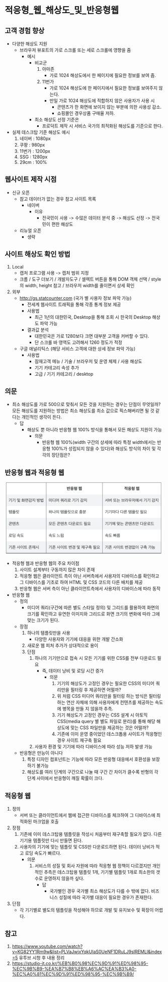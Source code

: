 # 적응형_웹_해상도_및_반응형웹

## 고객 경험 향상
  - 다양한 해상도 지원
    - 브라우저 뷰포트의 가로 스크롤 또는 세로 스크롤에 영향을 줌 
        - 예시
            - 비교군
                1.  아마존
                    - 가로 1024 해상도에서 한 페이지에 필요한 정보를 보여 줌.
                2. 11번가
                    - 가로 1024 해상도에 한 페이지에서 필요한 정보를 보여주지 않는다. 
                    - 만일 가로 1024 해상도에 적합하지 않은 사용자가 사용 시
                        - 콘텐츠가 한 화면에 보이지 않는 부분에 의한 사용성 감소.
                        - 쇼핑몰인 경우상품 구매율 저하.
             - 최소 해상도 선정 기준은
                - 프로덕트 제작 시 서비스 국가의 최적화된 해상도를 기준으로 한다.
  - 실제 데스크탑 기준 해상도 예시
    1. 네이버 : 1080px
    2. 쿠팡 : 980px
    3. 11번가 : 1200px
    4. SSG : 1280px
    5. 29cm : 100%

## 웹사이트 제작 시점
  - 신규 오픈
    - 참고 데이터가 없는 경우 참고 사이트 목록
        - 네이버
            - 이유
                - 전국민이 사용 -> 수많은 데이터 분석 중 -> 해상도 선정 -> 전국민이 편한 해상도
    - 리뉴얼 오픈
        - 생략


## 사이트 해상도 확인 방법
  1. Local 
     - 캡처 프로그램 사용 -> 캡처 범위 지정 
     - 크롬 / 도구 더보기 / 개발자도구 / 셀렉트 버튼을 통해 DOM 객체 선택 / style 의 width, height 참고 / 브라우저 width를 줄이면서 상세 확인
  2. 외부
     - http://gs.statcounter.com (국가 별 사용자 정보 파악 가능)
        - 전세계 웹사이트 트래픽을 통해 각종 통계 정보 제공
        - 사용법
            - 최근 1년의 대한민국, Desktop을 통해 조회 시 한국의 Desktop 해상도 파악 가능
        - 결과값 분석
            - 대한민국은 가로 1280보다 크면 대부분 고객을 커버할 수 있다.
            - 단 스크롤 바 영역도 고려해서 1260 정도가 적정
     - 구글 애널리틱스 (해당 서비스 고객에 대한 상세 정보 파악 가능)
        - 사용법
            - 잠재고객 메뉴 / 기술 / 브라우저 및 운영 체제 / 사용 해상도
            - 기기 카테고리 속성 추가
            - 고급 / 기기 카테고리  / desktop 

## 의문
 - 최소 해상도를 가로 500으로 맞춰서 모든 것을 지원하는 경우는 단점이 무엇일까? 모든 해상도를 지원하는 방법은 최소 해상도를 최소 값으로 픽스해버리면 될 것 같다는 개인적인 생각이 든다.
    - 답
        - 해상도 뿐 아니라 반응형 웹 100% 방식을 통해서 모든 해상도 지원이 가능
            - 의문
                - 반응형 웹 100%(width 구간의 상세에 따라 특정 width에서는 반응형 100%가 성립되지 않을 수 있다)와 해상도 방식의 차이 및 각각의 장단점은?

## 반응형 웹과 적응형 웹
  ![예시](./img/9.png)
  - 적응형 웹과 반응형 웹의 주요 차이점
    1. 사이트 설계부터 구동까지 많은 차이 존재
    2. 적응형 웹은 클라이언트 측이 아닌 서버측에서 사용자의 디바이스를 확인하고 그 디바이스를 기초로 하여 HTML 및 CSS 코드의 다른 배치를 제공
    3. 반응형 웹은 서버 측이 아닌 클라이언트측에서 사용자의 디바이스에 따라 동작
  - 반응형 웹
    - 정의
        - 미디어 쿼리(구간에 따른 별도 스타일 정의) 및 그리드를 활용하여 화면의 크기를 확인하고 유연한 이미지와 그리드로 화면 크기의 변화에 따라 그에 맞는 크기가 된다.
    - 장점
        1. 하나의 템플릿만을 사용
            - 다양한 사용자와 기기에 대응을 위한 개발 간소화
        2. 새로운 웹 피처 추가가 상대적으로 용이
        3. 단점
            1. 하나의 기기만으로 접속 시 모든 기기를 위한 CSS를 전부 다운로드 필요
                - 즉, 데이터 낭비 및 로딩 시간 증가
                    - 의문
                        1. 기기의 해상도가 고정인 경우는 필요한 CSS의 미디어 쿼리만을 필터링 후 제공하면 어떨까?
                        2. 위 처럼 CSS 미디어 쿼리만을 필터링 하는 방식은 필터링 하는 연산 자체에 의해 사용자에게 컨텐츠를 제공하는 속도에 병목을 만들 지 않을까 추측. 
                        3. 기기 해상도가 고정인 경우는 CSS 설계 시 아토믹 CSS(media query 별 별도 파일로 분리)를 통해 해당 해상도에 맞는 CSS 파일만을 제공하는 것은 어떨까? 
                        4. 기존에 이미 운영 중이었던 데스크톱용 사이트가 적응형인 경우 사이트 재구축 필요
            2. 사용자 환경 및 기기에 따라 디바이스에 따라 성능 저하 발생 가능
    - 반응형은 만능이 아니다
        1. 특정 디자인 컴포넌트는 기능에 따라 모든 반응형 대응에서 호환성을 보장하기 불가능
        2. 해상도를 여러 단계의 구간으로 나눌 때 구간 간 차이가 클수록 반형의 각 단계 사이에서 반응형이 깨질 확률이 크다.

## 적응형 웹
  1. 정의
     - 서버 또는 클라이언트에서 웹에 접근한 디바이스를 체크하여 그 디바이스에 최적화된 마크업을 호출
  2. 장점
        1. 기존에 이미 데스크탑용 템플릿을 작성시 처음부터 재구축할 필요가 없다. 다른 기기용 템플릿만 다시 만들면 된다.
        2. 사용자의 기기에 맞는 템플릿 및 CSS만 다운로드하면 된다. 데이터 낭비가 적고 로딩 속도가 빠르다.
            - 의문 
                1. 서비스의 성질 및 회사 자원에 따라 적응형 웹 정책이 다르겠지만 개인적인 추측은 데스크탑용 템플릿 1개, 기기별 템플릿 1개로 최소한의 갯수로 운영하지 않을까 싶다.
                    - 답
                        - 국가별인 경우 국가별 최소 해상도가 다를 수 밖에 없다. 비즈니스 성질에 따라 국가별 대응이 필요한 경우가 존재한다.
  3. 단점
     - 각 기기별로 별도의 템플릿을 작성해야 하므로 개발 및 유지보수 및 확장이 어렵다.

## 참고
 1. https://www.youtube.com/watch?v=KG82YY1Rm9w&list=PLVaJwjxYqkUIaS0UeNF1DRuLJ9sIREMLl&index=5 유투브 시청 후 내용 정리
 2. https://studio-jt.co.kr/%EB%B0%98%EC%9D%91%ED%98%95-%EC%9B%B9-%EA%B7%B8%EB%A6%AC%EA%B3%A0-%EC%A0%81%EC%9D%91%ED%98%95-%EC%9B%B9/
